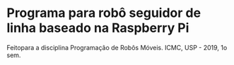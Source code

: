 # Programa para robô seguidor de linha baseado na Raspberry Pi
Feitopara a disciplina Programação de Robôs Móveis. ICMC, USP - 2019, 1o sem.
